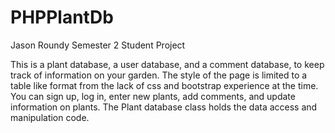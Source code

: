# PHPPlantDb
Jason Roundy
Semester 2 Student Project

This is a plant database, a user database, and a comment database, to keep track of information on your garden. The style of the page is limited to a table like format from the lack of css and bootstrap experience at the time. You can sign up, log in, enter new plants, add comments, and update information on plants.
The Plant database class holds the data access and manipulation code. 
